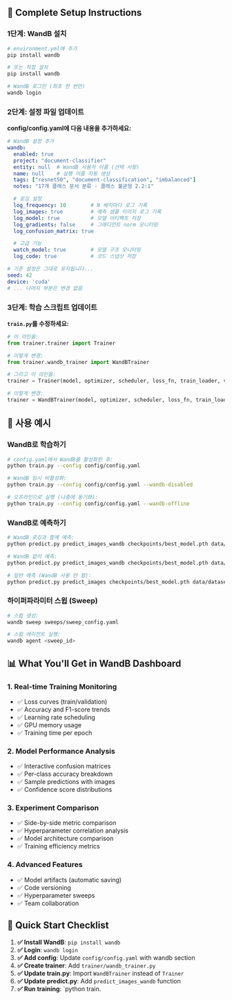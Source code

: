 
## 🚀 Complete Setup Instructions

### 1단계: WandB 설치
```bash
# environment.yml에 추가
pip install wandb

# 또는 직접 설치
pip install wandb

# WandB 로그인 (최초 한 번만)
wandb login

```

### 2단계: 설정 파일 업데이트
**config/config.yaml에 다음 내용을 추가하세요:**

```yaml
# WandB 설정 추가
wandb:
  enabled: true
  project: "document-classifier"
  entity: null  # WandB 사용자 이름 (선택 사항)
  name: null    # 실행 이름 자동 생성
  tags: ["resnet50", "document-classification", "imbalanced"]
  notes: "17개 클래스 문서 분류 - 클래스 불균형 2.2:1"

  # 로깅 설정
  log_frequency: 10        # N 배치마다 로그 기록
  log_images: true         # 예측 샘플 이미지 로그 기록
  log_model: true          # 모델 아티팩트 저장
  log_gradients: false     # 그래디언트 norm 모니터링
  log_confusion_matrix: true

  # 고급 기능
  watch_model: true        # 모델 구조 모니터링
  log_code: true           # 코드 스냅샷 저장

# 기존 설정은 그대로 유지됩니다...
seed: 42
device: 'cuda'
# ... 나머지 부분은 변경 없음
```

### 3단계: 학습 스크립트 업데이트
**`train.py`를 수정하세요:**

```python
# 이 라인을:
from trainer.trainer import Trainer

# 이렇게 변경:
from trainer.wandb_trainer import WandBTrainer

# 그리고 이 라인을:
trainer = Trainer(model, optimizer, scheduler, loss_fn, train_loader, val_loader, device, config)

# 이렇게 변경:
trainer = WandBTrainer(model, optimizer, scheduler, loss_fn, train_loader, val_loader, device, config)

```

## 🎯 사용 예시

### WandB로 학습하기
```bash
# config.yaml에서 WandB를 활성화한 후:
python train.py --config config/config.yaml

# WandB 임시 비활성화:
python train.py --config config/config.yaml --wandb-disabled

# 오프라인으로 실행 (나중에 동기화):
python train.py --config config/config.yaml --wandb-offline

```

### WandB로 예측하기
```bash
# WandB 로깅과 함께 예측:
python predict.py predict_images_wandb checkpoints/best_model.pth data/dataset/test/ --wandb-project document-classifier

# WandB 없이 예측:
python predict.py predict_images_wandb checkpoints/best_model.pth data/dataset/test/

# 일반 예측 (WandB 사용 안 함):
python predict.py predict_images checkpoints/best_model.pth data/dataset/test/

```

### 하이퍼파라미터 스윕 (Sweep)
```bash
# 스윕 생성:
wandb sweep sweeps/sweep_config.yaml

# 스윕 에이전트 실행:
wandb agent <sweep_id>

```

## 📊 What You'll Get in WandB Dashboard

### 1. **Real-time Training Monitoring**
- ✅ Loss curves (train/validation)
- ✅ Accuracy and F1-score trends  
- ✅ Learning rate scheduling
- ✅ GPU memory usage
- ✅ Training time per epoch

### 2. **Model Performance Analysis**
- ✅ Interactive confusion matrices
- ✅ Per-class accuracy breakdown
- ✅ Sample predictions with images
- ✅ Confidence score distributions

### 3. **Experiment Comparison**
- ✅ Side-by-side metric comparison
- ✅ Hyperparameter correlation analysis
- ✅ Model architecture comparison
- ✅ Training efficiency metrics

### 4. **Advanced Features**
- ✅ Model artifacts (automatic saving)
- ✅ Code versioning
- ✅ Hyperparameter sweeps
- ✅ Team collaboration

## 🔧 Quick Start Checklist

1. **✅ Install WandB**: `pip install wandb`
2. **✅ Login**: `wandb login`
3. **✅ Add config**: Update `config/config.yaml` with wandb section
4. **✅ Create trainer**: Add `trainer/wandb_trainer.py`
5. **✅ Update train.py**: Import `WandBTrainer` instead of `Trainer`
6. **✅ Update predict.py**: Add `predict_images_wandb` function
7. **✅ Run training**: `python train.

